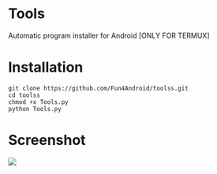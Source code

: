 # Tools

Automatic program installer for Android [ONLY FOR TERMUX]



# Installation

```
git clone https://github.com/Fun4Android/toolss.git
cd toolss
chmod +x Tools.py
python Tools.py
```


# Screenshot
<img src="https://i.imgur.com/OhhVPzU.png"/>
